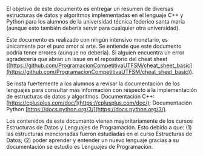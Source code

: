 El objetivo de este documento es entregar un resumen de diversas estructuras de datos y algoritmos implementadas en el lenguaje C++ y Python para los alumnos de la universidad técnica federico santa maría (aunque esto también debería servir para cualquier otra universidad).

Este documento es realizado con ningún intensivo monetario, es únicamente por el puro amor al arte. Se entiende que este documento podría tener errores (aunque no debería). Si alguien encuentra un error agradecería que abran un issue en el repositorio del cheat sheet ([https://github.com/ProgramacionCompetitivaUTFSM/cheat_sheet_basic](https://github.com/ProgramacionCompetitivaUTFSM/cheat_sheet_basic)).

Se insta fuertemente a los alumnos a revisar la documentación de los lenguajes para consultar más información con respecto a la implementación de estructuras de datos y algoritmos. Documentación C++: [https://cplusplus.com/doc/](https://cplusplus.com/doc/); Documentación Python [https://docs.python.org/3/](https://docs.python.org/3/).

Los contenidos de este documento vienen mayoritariamente de los cursos Estructuras de Datos y Lenguajes de Programación. Esto debido a que: (1) las estructuras mencionadas fueron estudiadas en el curso Estructuras de Datos; (2) poder aprender y entender un nuevo lenguaje gracias a su documentación se estudio es Lenguajes de Programación.
